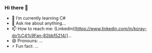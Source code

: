 ### Hi there 👋



- 🌱 I’m currently learning C# 
- 💬 Ask me about anything...
- 📫 How to reach me: (Linkedin)[https://www.linkedin.com/in/koray-do%C4%9Fan-82bb15214/]...
- 😄 Pronouns: ...
- ⚡ Fun fact: ...

